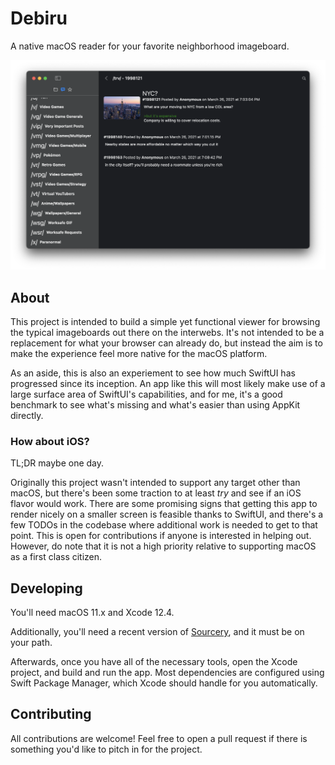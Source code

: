 # Debiru

A native macOS reader for your favorite neighborhood imageboard.

![](screenshot.png)

## About

This project is intended to build a simple yet functional viewer for browsing the typical imageboards out there on the interwebs. It's not intended to be a replacement for what your browser can already do, but instead the aim is to make the experience feel more native for the macOS platform.

As an aside, this is also an experiement to see how much SwiftUI has progressed since its inception. An app like this will most likely make use of a large surface area of SwiftUI's capabilities, and for me, it's a good benchmark to see what's missing and what's easier than using AppKit directly.

### How about iOS?

TL;DR maybe one day.

Originally this project wasn't intended to support any target other than macOS, but there's been some traction to at least _try_ and see if an iOS flavor would work.
There are some promising signs that getting this app to render nicely on a smaller screen is feasible thanks to SwiftUI, and there's a few TODOs in the codebase
where additional work is needed to get to that point. This is open for contributions if anyone is interested in helping out. However, do note that it is not a high
priority relative to supporting macOS as a first class citizen.

## Developing

You'll need macOS 11.x and Xcode 12.4. 

Additionally, you'll need a recent version of [Sourcery](https://github.com/krzysztofzablocki/Sourcery), and
it must be on your path.

Afterwards, once you have all of the necessary tools, open the Xcode project, and build and run the app. 
Most dependencies are configured using Swift Package Manager, which Xcode should handle for you automatically.

## Contributing

All contributions are welcome! Feel free to open a pull request if there is something you'd like to pitch in for the project. 
